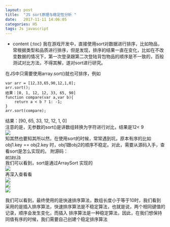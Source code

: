 ```yaml
---
layout: post
title:  "JS sort原理与稳定性分析 "
date:   2017-11-11 14:06:05
categories: H5
tags: Js javascript 
---
```


* content
{:toc}
我在游戏开发中，直接使用sort对数据进行排序，比如物品，常根据类型和品质进行排序，但是发现，排序的结果一直在变化，比如在不改变数据的情况下，第一次登录跟第二次登陆背包物品的顺序是不一致的，百般测试对比方法，不得其解，遂对sort进行研究。

<!--more-->

在JS中只需要使用array.sort()就也可排序，例如
```
var arr = [12,33,65,90,12,1,0];
arr.sort();
结果：[0, 1, 12, 12, 33, 65, 90]
function compare(var a,var b){
    return a < b ? 1: -1;
}
arr.sort(compare);
```
结果：[90, 65, 33, 12, 12, 1, 0]  
注意的是，无参数的sort()是讲数组转换为字符进行对比，结果是12< 9  
![](http://www.whsblog.cn/images/js-sort/5.png)  
知其然也要知其所以然，在使用sort的时候，常常遇到坑，原本有序的比如obj1.key == obj2.key 时，obj1跟obj2的顺序不稳定。对此，需要从源码入手，查看sort是怎么实现的。
附源码：  
 [array.js](http://www.whsblog.cn/images/js-sort/array.js)    
我们可以看到，sort是通过ArraySort 实现的  
![](http://www.whsblog.cn/images/js-sort/1.png)    
再深入查看看  
 ![](http://www.whsblog.cn/images/js-sort/2.png)    
 ![](http://www.whsblog.cn/images/js-sort/3.png)   
 ![](http://www.whsblog.cn/images/js-sort/4.png)   

 我们可以看到，最终使用的是快速排序算法，数组长度小于等于10时，我们看到采用的是插入排序算法，快速排序算法是不稳定算法，也就是说，两个相同键值的记录，顺序会发生变化，而插入
排序算法是一种稳定算法，因此，在我们想保持同值有序的时候，我们需要自己创建个稳定排序算法

 

 